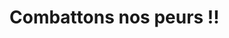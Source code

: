 <!-- .slide: data-background="./assets/images/g3d67955561_0_59.png" -->

# Combattons nos peurs !!
<!-- .element: class="big thin" -->
